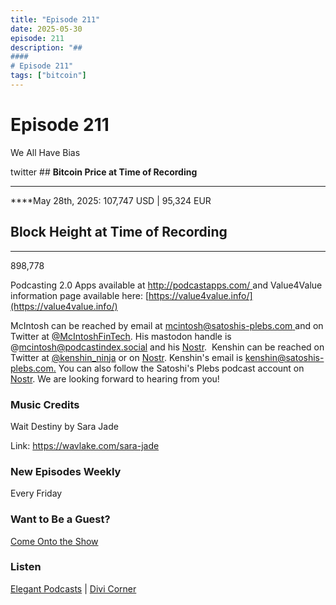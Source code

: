 ```yaml
---
title: "Episode 211"
date: 2025-05-30
episode: 211
description: "## 
#### 
# Episode 211"
tags: ["bitcoin"]
---
```


## 
#### 
# Episode 211

We All Have Bias

twitter              ## **Bitcoin Price at Time of Recording**
** **

****May 28th, 2025: 107,747 USD | 95,324 EUR

## **Block Height at Time of Recording**
****

898,778

Podcasting 2.0 Apps available at [http://podcastapps.com/ ](http://newpodcastapps.com/) and Value4Value information page available here: [https://value4value.info/](https://value4value.info/)

McIntosh can be reached by email at [mcintosh@satoshis-plebs.com ](mailto:mcintosh@satoshis-plebs.com)and on Twitter at [@McIntoshFinTech](https://x.com/McIntoshFinTech). His mastodon handle is @mcintosh@podcastindex.social and his [Nostr](https://njump.me/npub197swtr3ymz7aw72tu7eqspxjta7zwcwf23uw4fxyxe2r2eyrfa2sdpner3).  Kenshin can be reached on Twitter at [@k](https://x.com/kenshin_ninja)[enshin_ninja](https://x.com/kenshin_ninja) or on [Nostr](https://njump.me/npub10xxhztawwgtuapdej49q5jgfawu5p0f2j2tzuaxxww2hl546ct3sr7pcjl). Kenshin's email is [kenshin@satoshis-plebs.com.](mailto:kenshin@satoshis-plebs.com) You can also follow the Satoshi's Plebs podcast account on [Nostr](https://njump.me/npub1hkkcygtuz63jccf3ls63eqltrkztnx2n0kqtq2qgeqq6e52x9xyqpyfvlm). We are looking forward to hearing from you!

### Music Credits

Wait Destiny by Sara Jade

Link: https://wavlake.com/sara-jade

### New Episodes Weekly
Every Friday

### Want to Be a Guest?
[Come Onto the Show](#)

### Listen
[Elegant Podcasts](#)  |  [Divi Corner](#)